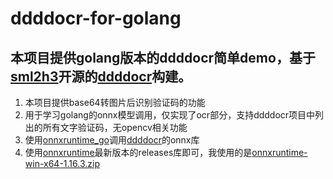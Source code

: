 # ddddocr-for-golang

## 本项目提供golang版本的ddddocr简单demo，基于[sml2h3](https://github.com/sml2h3)开源的[ddddocr](https://github.com/sml2h3/ddddocr/tree/be21cf6f2963ba446d5c74a87f243cb4b864da8a)构建。

1. 本项目提供base64转图片后识别验证码的功能
2. 用于学习golang的onnx模型调用，仅实现了ocr部分，支持ddddocr项目中列出的所有文字验证码，无opencv相关功能
3. 使用[onnxruntime_go](https://github.com/yalue/onnxruntime_go)调用[ddddocr](https://github.com/sml2h3/ddddocr)的onnx库
4. 使用[onnxruntime](https://github.com/microsoft/onnxruntime)最新版本的releases库即可，我使用的是[onnxruntime-win-x64-1.16.3.zip](https://github.com/microsoft/onnxruntime/releases/download/v1.16.3/onnxruntime-win-x64-1.16.3.zip)
